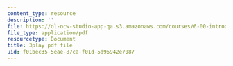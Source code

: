```yaml
---
content_type: resource
description: ''
file: https://ol-ocw-studio-app-qa.s3.amazonaws.com/courses/6-00-introduction-to-computer-science-and-programming-fall-2008/f01bec355eae87caf01d5d96942e7087_udnyuHzJsjM.pdf
file_type: application/pdf
resourcetype: Document
title: 3play pdf file
uid: f01bec35-5eae-87ca-f01d-5d96942e7087
---
```

